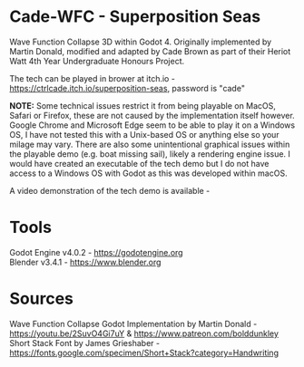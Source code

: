 # Cade-WFC - Superposition Seas
Wave Function Collapse 3D within Godot 4. Originally implemented by Martin Donald, modified and adapted by Cade Brown as part of their Heriot Watt 4th Year Undergraduate Honours Project.

The tech can be played in brower at itch.io - https://ctrlcade.itch.io/superposition-seas, password is "cade" 

**NOTE:** Some technical issues restrict it from being playable on MacOS, Safari or Firefox, these are not caused by the implementation itself however. Google Chrome and Microsoft Edge seem to be able to play it on a Windows OS, I have not tested this with a Unix-based OS or anything else so your milage may vary. There are also some unintentional graphical issues within the playable demo (e.g. boat missing sail), likely a rendering engine issue. I would have created an executable of the tech demo but I do not have access to a Windows OS with Godot as this was developed within macOS.

A video demonstration of the tech demo is available - 

# Tools

Godot Engine v4.0.2 - https://godotengine.org \
Blender v3.4.1 - https://www.blender.org

# Sources

Wave Function Collapse Godot Implementation by Martin Donald - https://youtu.be/2SuvO4Gi7uY & https://www.patreon.com/bolddunkley \
Short Stack Font by James Grieshaber - https://fonts.google.com/specimen/Short+Stack?category=Handwriting

